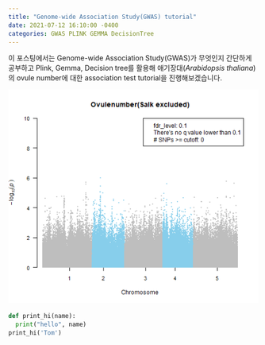 ```yaml
---
title: "Genome-wide Association Study(GWAS) tutorial"
date: 2021-07-12 16:10:00 -0400
categories: GWAS PLINK GEMMA DecisionTree
---
```




이 포스팅에서는 Genome-wide Association Study(GWAS)가 무엇인지 간단하게 공부하고 Plink, Gemma, Decision tree를 활용해 애기장대(*Arabidopsis thaliana*)의 ovule number에 대한 association test tutorial을 진행해보겠습니다.



![manhattanplot](../img/Ovulenumber_Salkex_MH.png)



```python
def print_hi(name):
  print("hello", name)
print_hi('Tom')
```
